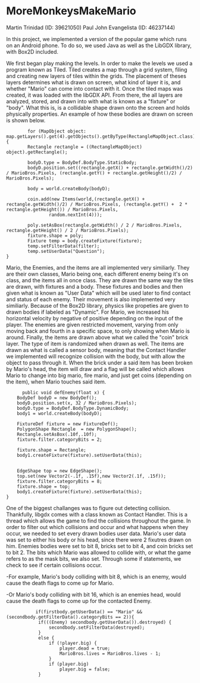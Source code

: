 # MoreMonkeysMakeMario
Martin Trinidad (ID: 39621050)
Paul John Evangelista (ID: 46237144)

In this project, we implemented a version of the popular game which runs on an Android phone. To do so, we used Java as well as the LibGDX library, with Box2D included. 

We first began play making the levels. In order to make the levels we used a program known as Tiled. Tiled creates a map through a grid system, filing and creating new layers of tiles within the grids. The placement of theses layers determines what is drawn on screen, what kind of layer it is, and whether "Mario" can come into contact with it. Once the tiled maps was created, it was loaded with the libGDX API. From there, the all layers are analyzed, stored, and drawn into with what is known as a "fixture" or "body". What this is, is a collidable shape drawn onto the screen and holds physically properties. An example of how these bodies are drawn on screen is shown below. 
      

            for (MapObject object: map.getLayers().get(4).getObjects().getByType(RectangleMapObject.class)){
            Rectangle rectangle = ((RectangleMapObject) object).getRectangle();

            bodyD.type = BodyDef.BodyType.StaticBody;
            bodyD.position.set((rectangle.getX() + rectangle.getWidth()/2) / MarioBros.Pixels, (rectangle.getY() + rectangle.getHeight()/2) / MarioBros.Pixels);

            body = world.createBody(bodyD);

            coin.add(new Items(world,(rectangle.getX() + rectangle.getWidth()/2) / MarioBros.Pixels, (rectangle.getY() +  2 * rectangle.getHeight()) / MarioBros.Pixels,
                    random.nextInt(4)));

            poly.setAsBox(rectangle.getWidth() / 2 / MarioBros.Pixels, rectangle.getHeight() / 2 / MarioBros.Pixels);
            fixture.shape = poly;
            Fixture temp = body.createFixture(fixture);
            temp.setFilterData(filter);
            temp.setUserData("Question");
    }

Mario, the Enemies, and the items are all implemented very similiarly. They are their own classes, Mario being one, each different enemy being it's on class, and the items all in once class. They are drawn the same way the tiles are drawn, with fixtures and a body. These fixtures and bodies and then given what is known as "User Data" which will be used later to find contact and status of each enemy. Their movement is also implemented very similiarly. Because of the Box2D library, physics like propeties are given to drawn bodies if labeled as "Dynamic". For Mario, we increased his horizontal velocity by negative of positive depending on the input of the player. The enemies are given restricted movement, varying from only moving back and fourth in a specific space, to only showing when Mario is around. Finally, the items are drawn above what we called the "coin" brick layer. The type of item is randomized when drawn as well. The items are drawn as what is called a sensor body, meaning that the Contact Handler we implemented will recognize collision with the body, but with allow the object to pass through it. When the brick under a said item has been broken by Mario's head, the item will draw and a flag will be called which allows Mario to change into big mario, fire mario, and just get coins (depending on the item), when Mario touches said item. 

          public void defEnemy(float x) {
        BodyDef bodyD = new BodyDef();
        bodyD.position.set(x, 32 / MarioBros.Pixels);
        bodyD.type = BodyDef.BodyType.DynamicBody;
        body1 = world.createBody(bodyD);

        FixtureDef fixture = new FixtureDef();
        PolygonShape Rectangle  = new PolygonShape();
        Rectangle.setAsBox(.10f,.10f);
        fixture.filter.categoryBits = 2;

        fixture.shape = Rectangle;
        body1.createFixture(fixture).setUserData(this);


        EdgeShape top = new EdgeShape();
        top.set(new Vector2(-.1f, .15f),new Vector2(.1f, .15f));
        fixture.filter.categoryBits = 8;
        fixture.shape = top;
        body1.createFixture(fixture).setUserData(this);
    }

One of the biggest challanges was to figure out detecting collision. Thankfully, libgdx comes with a class known as Contact Handler. This is a thread which allows the game to find the collisions throughout the game. In order to filter out which collisions and occur and what happens when they occur, we needed to set every drawn bodies user data. Mario's user data was set to either his body or his head, since there were 2 fixutres drawn on him. Enemies bodies were set to bit 8, bricks set to bit 4, and coin bricks set to bit 2. The bits which Mario was allowed to collide with, or what the game refers to as the mask bits, we also set. Through some if statements, we check to see if certain collisions occur.
  
   -For example, Mario's body colliding with bit 8, which is an enemy, would cause the death flags to come up for Mario.
    
   -Or Mario's body colliding with bit 16, which is an enemies head, would cause the death flags to come up for the contacted Enemy. 
   
               if(firstbody.getUserData() == "Mario" && (secondbody.getFilterData().categoryBits == 2)){
                if(((Enemy) secondbody.getUserData()).destroyed) {
                    secondbody.setFilterData(destroyed);
                }
                else {
                    if (!player.big) {
                        player.dead = true;
                        MarioBros.lives = MarioBros.lives - 1;
                    }
                    if (player.big)
                        player.big = false;
                }
            
